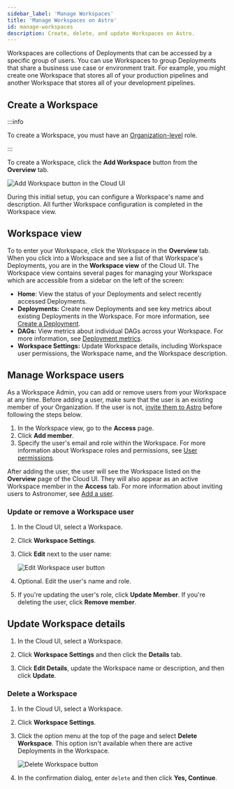 ```yaml
---
sidebar_label: 'Manage Workspaces'
title: 'Manage Workspaces on Astro'
id: manage-workspaces
description: Create, delete, and update Workspaces on Astro.
---
```


Workspaces are collections of Deployments that can be accessed by a specific group of users. You can use Workspaces to group Deployments that share a business use case or environment trait. For example, you might create one Workspace that stores all of your production pipelines and another Workspace that stores all of your development pipelines.

## Create a Workspace

:::info

To create a Workspace, you must have an [Organization-level](user-permissions.md#organization-roles) role.

:::

To create a Workspace, click the **Add Workspace** button from the **Overview** tab.

![Add Workspace button in the Cloud UI](/img/docs/add-workspace.png)

During this initial setup, you can configure a Workspace's name and description. All further Workspace configuration is completed in the Workspace view.

## Workspace view

To to enter your Workspace, click the Workspace in the **Overview** tab. When you click into a Workspace and see a list of that Workspace's Deployments, you are in the **Workspace view** of the Cloud UI. The Workspace view contains several pages for managing your Workspace which are accessible from a sidebar on the left of the screen:

- **Home**: View the status of your Deployments and select recently accessed Deployments. 
- **Deployments:** Create new Deployments and see key metrics about existing Deployments in the Workspace. For more information, see [Create a Deployment](create-deployment.md).
- **DAGs:** View metrics about individual DAGs across your Workspace. For more information, see [Deployment metrics](deployment-metrics.md#dag-runs).
- **Workspace Settings:** Update Workspace details, including Workspace user permissions, the Workspace name, and the Workspace description.

## Manage Workspace users

As a Workspace Admin, you can add or remove users from your Workspace at any time. Before adding a user, make sure that the user is an existing member of your Organization. If the user is not, [invite them to Astro](add-user.md#add-a-user-to-an-organization) before following the steps below.

1. In the Workspace view, go to the **Access** page.
2. Click **Add member**.
3. Specify the user's email and role within the Workspace. For more information about Workspace roles and permissions, see [User permissions](user-permissions.md).

After adding the user, the user will see the Workspace listed on the **Overview** page of the Cloud UI. They will also appear as an active Workspace member in the **Access** tab. For more information about inviting users to Astronomer, see [Add a user](add-user.md).

### Update or remove a Workspace user

1. In the Cloud UI, select a Workspace.
   
2. Click **Workspace Settings**.

3. Click **Edit** next to the user name:

    ![Edit Workspace user button](/img/docs/edit-workspace-user.png)

4. Optional. Edit the user's name and role. 
   
5. If you're updating the user's role, click **Update Member**. If you're deleting the user, click **Remove member**.
   
## Update Workspace details

1. In the Cloud UI, select a Workspace.
   
2. Click **Workspace Settings** and then click the **Details** tab.
   
3. Click **Edit Details**, update the Workspace name or description, and then click **Update**.

### Delete a Workspace

1. In the Cloud UI, select a Workspace.
   
2. Click **Workspace Settings**.
   
3. Click the option menu at the top of the page and select **Delete Workspace**. This option isn't available when there are active Deployments in the Workspace.

    ![Delete Workspace button](/img/docs/delete-workspace.png)

4. In the confirmation dialog, enter `delete` and then click **Yes, Continue**.

